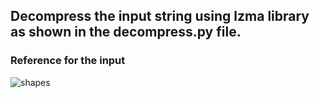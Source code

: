 ## Decompress the input string using lzma library as shown in the decompress.py file.<br>
### Reference for the input
![shapes](https://github.com/user-attachments/assets/8912b5ae-b1d3-46bc-af27-c99312cadb76)
